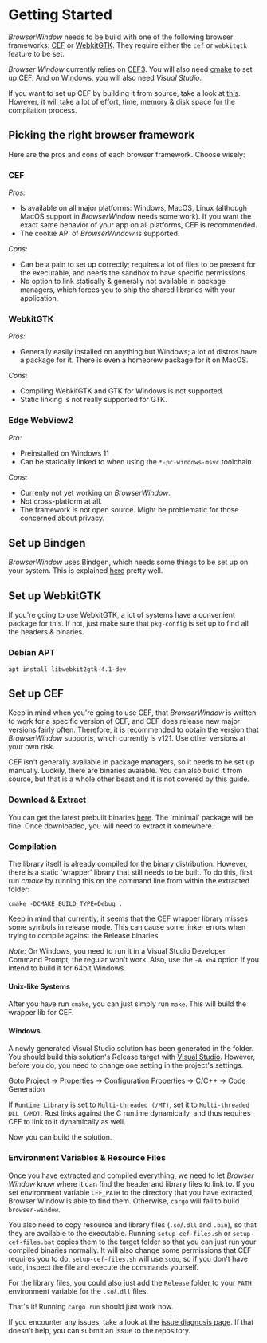 # Getting Started

_BrowserWindow_ needs to be build with one of the following browser frameworks: [CEF](https://bitbucket.org/chromiumembedded/cef/wiki/Home) or [WebkitGTK](https://www.webkit.org/). They require either the `cef` or `webkitgtk` feature to be set.

_Browser Window_ currently relies on [CEF3](https://bitbucket.org/chromiumembedded/cef/wiki/Home).
You will also need [cmake](https://cmake.org/) to set up CEF.
And on Windows, you will also need _Visual Studio_.

If you want to set up CEF by building it from source, take a look at [this](https://bitbucket.org/chromiumembedded/cef/wiki/MasterBuildQuickStart.md).
However, it will take a lot of effort, time, memory & disk space for the compilation process.

## Picking the right browser framework

Here are the pros and cons of each browser framework. Choose wisely:

### CEF

*Pros:*
* Is available on all major platforms: Windows, MacOS, Linux (although MacOS support in _BrowserWindow_ needs some work).
If you want the exact same behavior of your app on all platforms, CEF is recommended.
* The cookie API of _BrowserWindow_ is supported.

*Cons:*
* Can be a pain to set up correctly; requires a lot of files to be present for the executable, and needs the sandbox to have specific permissions.
* No option to link statically & generally not available in package managers, which forces you to
ship the shared libraries with your application.

### WebkitGTK

*Pros:*
* Generally easily installed on anything but Windows; a lot of distros have a package for it. There
is even a homebrew package for it on MacOS.

*Cons:*
* Compiling WebkitGTK and GTK for Windows is not supported.
* Static linking is not really supported for GTK.

### Edge WebView2

*Pro:*
* Preinstalled on Windows 11
* Can be statically linked to when using the `*-pc-windows-msvc` toolchain.

*Cons:*
* Currenty not yet working on _BrowserWindow_.
* Not cross-platform at all.
* The framework is not open source. Might be problematic for those concerned about privacy.

## Set up Bindgen

_BrowserWindow_ uses Bindgen, which needs some things to be set up on your system.
This is explained [here](https://rust-lang.github.io/rust-bindgen/requirements.html) pretty well.

## Set up WebkitGTK

If you're going to use WebkitGTK, a lot of systems have a convenient package for this. If not, just
make sure that `pkg-config` is set up to find all the headers & binaries.

### Debian APT

`apt install libwebkit2gtk-4.1-dev`

## Set up CEF

Keep in mind when you're going to use CEF, that _BrowserWindow_ is written to work for a specific version of CEF, and CEF does release new major versions fairly often. Therefore, it is recommended to
obtain the version that _BrowserWindow_ supports, which currently is v121. Use other versions at
your own risk.

CEF isn't generally available in package managers, so it needs to be set up manually. Luckily, there are binaries avaiable. You can also build it from source, but that is a whole other beast and it is
not covered by this guide.

### Download & Extract

You can get the latest prebuilt binaries [here](https://cef-builds.spotifycdn.com/index.html).
The 'minimal' package will be fine.
Once downloaded, you will need to extract it somewhere.

### Compilation

The library itself is already compiled for the binary distribution. However, there is a static 'wrapper' library that still needs to be built.
To do this, first run _cmake_ by running this on the command line from within the extracted folder:
```
cmake -DCMAKE_BUILD_TYPE=Debug .
```
Keep in mind that currently, it seems that the CEF wrapper library misses some symbols in release mode. This can cause some linker errors when trying to compile against the Release binaries.

*Note:* On Windows, you need to run it in a Visual Studio Developer Command Prompt, the regular
won't work. Also, use the `-A x64` option if you intend to build it for 64bit Windows.

#### Unix-like Systems

After you have run `cmake`, you can just simply run `make`. This will build the wrapper lib for CEF.

#### Windows

A newly generated Visual Studio solution has been generated in the folder.
You should build this solution's Release target with [Visual Studio](https://visualstudio.microsoft.com/vs/).
However, before you do, you need to change one setting in the project's settings.

Goto Project -> Properties -> Configuration Properties -> C/C++ -> Code Generation

If `Runtime Library` is set to `Multi-threaded (/MT)`, set it to `Multi-threaded DLL (/MD)`.
Rust links against the C runtime dynamically, and thus requires CEF to link to it dynamically as well.

Now you can build the solution.

### Environment Variables & Resource Files

Once you have extracted and compiled everything, we need to let _Browser Window_ know where it can find the header and library files to link to.
If you set environment variable `CEF_PATH` to the directory that you have extracted, Browser Window is able to find them.
Otherwise, `cargo` will fail to build `browser-window`.

You also need to copy resource and library files (`.so`/`.dll` and `.bin`), so that they are available to the executable.
Running `setup-cef-files.sh` or `setup-cef-files.bat` copies them to the target
folder so that you can just run your compiled binaries normally.
It will also change some permissions that CEF requires you to do.
`setup-cef-files.sh` will use `sudo`, so if you don't have `sudo`, inspect the file and execute the commands yourself.

For the library files, you could also just add the `Release` folder to your `PATH` environment variable for the `.so`/`.dll` files.

That's it!
Running `cargo run` should just work now.

If you encounter any issues, take a look at the [issue diagnosis page](https://github.com/bamilab/browser-window/blob/master/docs/ISSUE-DIAGNOSIS.md).
If that doesn't help, you can submit an issue to the repository.